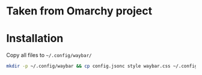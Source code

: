 # Taken from Omarchy project

# Installation
Copy all files to `~/.config/waybar/`

```bash
mkdir -p ~/.config/waybar && cp config.jsonc style waybar.css ~/.config/waybar/
```
